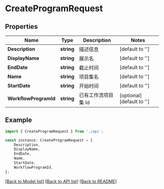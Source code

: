 # CreateProgramRequest


## Properties

Name | Type | Description | Notes
------------ | ------------- | ------------- | -------------
**Description** | **string** | 描述信息 | [default to '']
**DisplayName** | **string** | 展示名 | [default to '']
**EndDate** | **string** | 截止时间 | [default to '']
**Name** | **string** | 项目集名 | [default to '']
**StartDate** | **string** | 开始时间 | [default to '']
**WorkflowProgramId** | **string** | 已有工作流项目集 Id | [optional] [default to '']

## Example

```typescript
import { CreateProgramRequest } from './api';

const instance: CreateProgramRequest = {
    Description,
    DisplayName,
    EndDate,
    Name,
    StartDate,
    WorkflowProgramId,
};
```

[[Back to Model list]](../README.md#documentation-for-models) [[Back to API list]](../README.md#documentation-for-api-endpoints) [[Back to README]](../README.md)
